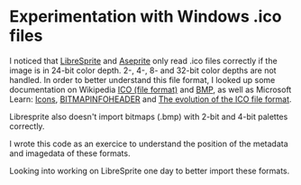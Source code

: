 # Experimentation with Windows .ico files

I noticed that [LibreSprite](https://github.com/LibreSprite/LibreSprite) and [Aseprite](https://github.com/aseprite/aseprite) 
only read .ico files correctly if the image is in 24-bit color depth. 2-, 4-, 8- and 32-bit color depths are not handled.
In order to better understand this file format, I looked up some documentation on Wikipedia
[ICO (file format)](https://en.wikipedia.org/wiki/ICO_(file_format)) and [BMP](https://en.wikipedia.org/wiki/BMP_file_format), 
as well as Microsoft Learn: [Icons](https://learn.microsoft.com/en-us/previous-versions/ms997538(v=msdn.10)),
[BITMAPINFOHEADER](https://learn.microsoft.com/en-us/windows/win32/api/wingdi/ns-wingdi-bitmapinfoheader) 
and [The evolution of the ICO file format](https://devblogs.microsoft.com/oldnewthing/20101018-00/?p=12513).

Libresprite also doesn't import bitmaps (.bmp) with 2-bit and 4-bit palettes correctly.

I wrote this code as an exercice to understand the position of the metadata and imagedata of these formats.

Looking into working on LibreSprite one day to better import these formats.
